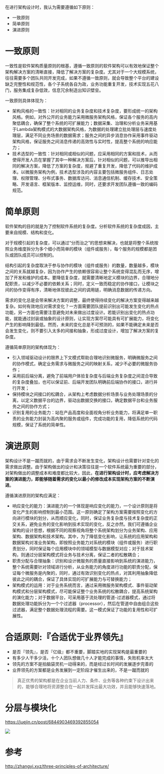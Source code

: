 在进行架构设计时，我认为需要遵循如下原则：

- 一致原则
- 简单原则
- 演进原则

# 一致原则

一致性是软件架构质量原则的根基，遵循一致原则的软件架构可以有效地保证整个架构解决方案的清晰直接，降低了解决方案的复杂度。尤其对于一个大规模系统，往往需要多个团队共同开发完成，如果不遵循一致原则，就会导致整个平台的建设缺乏完整性和规范性，各个子系统各自为政，业务功能重复开发，技术实现五花八门，服务集成复杂低效，信息冗余制造出知识壁垒。

一致原则具体体现为：

- 架构风格的一致性：针对相同的业务复杂度和技术复杂度，要形成统一的架构风格。例如，对外公开的业务能力采用微服务架构风格，保证各个服务的高内聚低耦合，确保了整个系统的可扩展能力；数据采集、治理和分析业务采用基于Lambda架构模式的大数据架构风格，为数据的处理建立批处理层与速度处理层，满足不同业务场景的数据需求；服务之间的异步消息协作采用事件驱动架构风格，保证服务之间消息传递的高效性与实时性，提高整个系统的响应能力；
- 技术选型的一致性：针对相同或相似的问题，应采用相同的方案和技术，从而使得开发人员在掌握了其中一种解决方案后，针对相似的问题，可以推导出相同的解决方案，降低了方案的复杂度，规避了重复开发，降低了代码的维护成本。以微服务架构为例，技术选型涉及的内容主要包括微服务组件、日志处理、权限管理、分布式事务、数据库访问、消息通信机制、缓存技术、安全策略、开发语言、框架版本、监控运维，同时，还要求开发团队遵循一致的编码规范。

# 简单原则

软件架构的目的就是为了控制软件系统的复杂度。分析软件系统的复杂度成因，主要来自规模、结构和变化。

对于规模引起的复杂度，可以通过“分而治之”的思想来解决，也就是将整个系统按照业务维度拆分为多个细小而简单的模块（组件或服务），每个服务的规模都是团队或团队成员可以控制的。

结构引起的复杂度取决于参与协作的模块（组件或服务）的数量，数量越多，模块之间的关系就越复杂，因为协作产生的依赖很容易让整个系统变得混乱而无序，增加了开发和维护的成本。要降低复杂度，就需要清晰地定义模块的边界，合理地分配职责，以减少不必要的依赖关系；同时，定义一致而稳定的协作接口，让模块之间的协作变得有序，清晰地体现彼此之间的调用链，明确消息数据的传递方向。

需求的变化总是会带来解决方案的调整，最终使得持续变化的解决方案变得越来越复杂。如何有效地应对需求变化？一方面需要团队提前识别出可能发生变化的热点功能，另一方面也需要注意避免对未来做出过度设计。若能识别出变化的热点功能，就能通过封装或抽象的设计原则，让实现方案尽可能具有可扩展能力，将变化产生的影响降到最低。然而，未来的变化总是不可预测的，如果不能确定未来是否会发生变化，则不要引入太多的间接和抽象，形成过度设计，增加了解决方案的复杂度。

遵循简单原则的架构体现为：

- 引入领域驱动设计的限界上下文模式帮助合理地识别微服务，明确微服务之间的协作模式，确定业务需求与微服务之间的映射关系，减少不必要的微服务协作；
- 采用前后端分离，避免了前端用户体验复杂度与后端业务复杂度之间混合导致的复杂度叠加，也可以保证前、后端开发团队明确前后端协作的接口，进行并行开发；
- 保持模块之间接口的松耦合，从架构上考虑数据分析场景与业务处理场景的分离，以定义数据平台的边界，驱动出数据交换的接口，确定数据平台和业务服务之间的协作方式；
- 识别复用的业务能力：站在产品高度和全面视角分析业务能力，将满足单一职责的业务能力封装为高内聚的服务或组件，完成功能的复用，降低系统的代码规模，保证了系统的简单性。

# 演进原则

架构设计不是一蹴而就的，由于需求会不断发生变化，架构设计也需要针对变化的需求做出调整。由于架构做出的设计和决策往往是一个软件系统最为重要的部分，对架构做出的调整成本和难度都比较大，因此，**在进行架构设计时，应考虑解决方案的演进能力，即能够随着需求的变化以最小的修改成本实现架构方案的不断演进**。

遵循演进原则的架构应满足：

- 响应变化的能力：演进能力的一个体现是响应变化的能力，一个设计原则是将变化产生的影响控制到最小范围。这一原则确定了架构方案需要按照变化的方向进行模块的划分，从而顺应变化，同时，保证业务复杂度与技术复杂度的正交关系，避免业务的变化影响到技术实现的变化，反之亦然。我们可遵循企业架构的设计思想，根据不同的观察视角将整个系统架构划分为业务架构、应用架构、数据架构和技术架构。其中，为了降低变化影响，让系统的应用架构和数据架构对准业务架构，即按照业务能力对系统的模块（组件或服务）进行职责划分，同时保证每个应用模块中的领域模型与数据模型对应；对于技术架构，则通过分层架构模式将业务与技术分离，保证二者的松散耦合；
- 职责分配与合理抽象：识别和设计微服务的质量直接影响到系统的演进能力，整个系统需要针对领域进行分析，从业务能力的角度进行功能的职责分配，保证每个微服务是内聚的，同时，通过有效识别变化的热点，对其利用抽象降低彼此之间的耦合，保证了具体实现的可扩展能力与可替换能力；
- 架构模式的运用：对于业务系统而言，通过采用微服务架构模式、事件驱动架构模式和分层架构模式，尽可能保证整个业务系统的松散耦合，提高系统架构的演化能力；对于数据平台，可采用基于流处理的管道-过滤器模式，通过将数据处理功能拆分为一个个过滤器（processor），然后在管道中自由组合这些过滤器，满足整个数据处理流程的需要。这一模式保证了功能的复用性和可扩展性。


# 合适原则:『合适优于业界领先』

-   是否『领先』，是否『亿级』都不重要，脚踏实地的实现架构是最重要的
-   有多少人干多少活，十个人团队想做几十人才能完成的事情，失败机率太大
-   领先的方案不是拍脑袋灵机一动得来的，而是经过长时间的发展逐步完善的
-   业界领先的方案都是业务发展到一定阶段才催生出来的，不是一蹴而就的

> 真正优秀的架构都是在企业当前人力、条件、业务等各种约束下设计出来的，能够合理地将资源整合在一起并发挥出最大功效，并且能够快速落地。

  
  
  # 分层与模块化
  https://juejin.cn/post/6844903469392855054
  
  ![](https://cdn.jsdelivr.net/gh/wp3355168/Typora-Picgo-Gitee/img/20210823114319.png)
  
  

# 参考

http://zhangyi.xyz/three-principles-of-architecture/